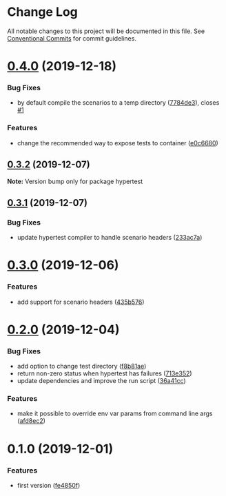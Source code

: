 # Change Log

All notable changes to this project will be documented in this file.
See [Conventional Commits](https://conventionalcommits.org) for commit guidelines.

# [0.4.0](https://github.com/hypermedia-app/hypertest-docker/compare/hypertest@0.3.2...hypertest@0.4.0) (2019-12-18)


### Bug Fixes

* by default compile the scenarios to a temp directory ([7784de3](https://github.com/hypermedia-app/hypertest-docker/commit/7784de3)), closes [#1](https://github.com/hypermedia-app/hypertest-docker/issues/1)


### Features

* change the recommended way to expose tests to container ([e0c6680](https://github.com/hypermedia-app/hypertest-docker/commit/e0c6680))





## [0.3.2](https://github.com/hypermedia-app/hypertest-docker/compare/hypertest@0.3.1...hypertest@0.3.2) (2019-12-07)

**Note:** Version bump only for package hypertest





## [0.3.1](https://github.com/hypermedia-app/hypertest-docker/compare/hypertest@0.3.0...hypertest@0.3.1) (2019-12-07)


### Bug Fixes

* update hypertest compiler to handle scenario headers ([233ac7a](https://github.com/hypermedia-app/hypertest-docker/commit/233ac7a887bd6ef5bbb36615189d7bdd6d0b0adb))





# [0.3.0](https://github.com/hypermedia-app/hypertest-docker/compare/hypertest@0.2.0...hypertest@0.3.0) (2019-12-06)


### Features

* add support for scenario headers ([435b576](https://github.com/hypermedia-app/hypertest-docker/commit/435b576ff1f9206c64ce1b6d72b3d22a57bc027c))





# [0.2.0](https://github.com/hypermedia-app/hypertest-docker/compare/hypertest@0.1.0...hypertest@0.2.0) (2019-12-04)


### Bug Fixes

* add option to change test directory ([f8b81ae](https://github.com/hypermedia-app/hypertest-docker/commit/f8b81aec326ab11feb00fc51ea46ddda30bec7a4))
* return non-zero status when hypertest has failures ([713e352](https://github.com/hypermedia-app/hypertest-docker/commit/713e352148bd54d52fcf0edf57791c5c7337af60))
* update dependencies and improve the run script ([36a41cc](https://github.com/hypermedia-app/hypertest-docker/commit/36a41ccc251e7122156db911f3d534c830c58773))


### Features

* make it possible to override env var params from command line args ([afd8ec2](https://github.com/hypermedia-app/hypertest-docker/commit/afd8ec21c3ddce89365d132ec91d261f729a15d6))





# 0.1.0 (2019-12-01)


### Features

* first version ([fe4850f](https://github.com/hypermedia-app/hypertest-docker/commit/fe4850f11e63415240a21533dac963379e8a6259))
